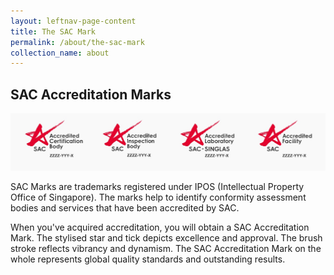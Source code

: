 ```yaml
---
layout: leftnav-page-content
title: The SAC Mark
permalink: /about/the-sac-mark
collection_name: about
---
```


## SAC Accreditation Marks

![SAC Marks](/images/about/sac-marks.jpg)

SAC Marks are trademarks registered under IPOS (Intellectual Property Office of Singapore). The marks help to identify conformity assessment bodies and services that have been accredited by SAC.

When you've acquired accreditation, you will obtain a SAC Accreditation Mark. The stylised star and tick depicts excellence and approval. The brush stroke reflects vibrancy and dynamism. The SAC Accreditation Mark on the whole represents global quality standards and outstanding results.

